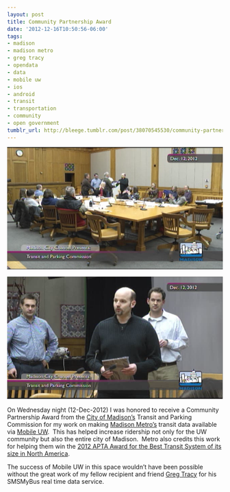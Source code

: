 ```yaml
---
layout: post
title: Community Partnership Award
date: '2012-12-16T10:50:56-06:00'
tags:
- madison
- madison metro
- greg tracy
- opendata
- data
- mobile uw
- ios
- android
- transit
- transportation
- community
- open government
tumblr_url: http://bleege.tumblr.com/post/38070545530/community-partnership-award-on-wednesday-night
---
```


![](/tumblr_files/tumblr_mf4usw0Oq91rsjbmgo1_1280.png)

![](/tumblr_files/tumblr_mf4usw0Oq91rsjbmgo2_1280.png)

<!--excerpt.start-->
On Wednesday night (12-Dec-2012) I was honored to receive a Community Partnership Award from the [City of Madison’s](http://www.cityofmadison.com/) Transit and Parking Commission for my work on making [Madison Metro’s](http://www.cityofmadison.com/metro/) transit data available via [Mobile UW](http://mobile.wisc.edu).  This has helped increase ridership not only for the UW community but also the entire city of Madison.  Metro also credits this work for helping them win the [2012 APTA Award for the Best Transit System of its size in North America](http://www.cityofmadison.com/metro/award/index.cfm).
<!--excerpt.end-->

The success of Mobile UW in this space wouldn’t have been possible without the great work of my fellow recipient and friend [Greg Tracy](http://twitter.com/gregtracy) for his SMSMyBus real time data service.
